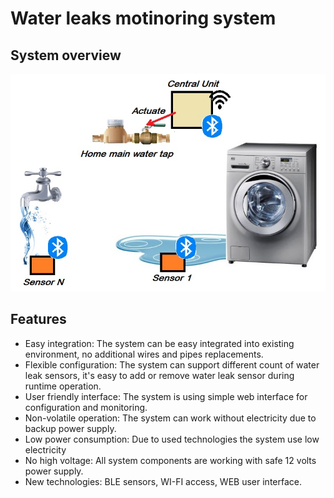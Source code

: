 # Water leaks motinoring system

## System overview
![](SystemOverview.jpg)

## Features
* Easy integration: The system can be easy integrated into existing environment, no additional wires and pipes replacements.
* Flexible configuration: The system can support different count of water leak sensors, it's easy to add or remove water leak sensor during runtime operation.
* User friendly interface: The system is using simple web interface for configuration and monitoring.
* Non-volatile operation: The system can work without electricity due to backup power supply.
* Low power consumption: Due to used technologies the system use low electricity
* No high voltage: All system components are working with safe 12 volts power supply.
* New technologies: BLE sensors, WI-FI access, WEB user interface.
